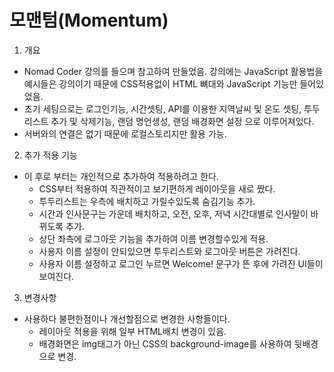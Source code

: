 # 모맨텀(Momentum)

1. 개요

- Nomad Coder 강의를 들으며 참고하여 만들었음. 강의에는 JavaScript 활용법을 예시들은 강의이기 때문에 CSS적용없이 HTML 뼈대와 JavaScript 기능만 들어있었음.
- 초기 세팅으로는 로그인기능, 시간셋팅, API를 이용한 지역날씨 및 온도 셋팅, 투두리스트 추가 및 삭제기능, 랜덤 명언생성, 랜덤 배경화면 설정 으로 이루어져있다.
- 서버와의 연결은 없기 때문에 로컬스토리지만 활용 가능.

2. 추가 적용 기능

- 이 후로 부터는 개인적으로 추가하여 적용하려고 한다.
  - CSS부터 적용하여 직관적이고 보기편하게 레이아웃을 새로 짰다.
  - 투두리스트는 우측에 배치하고 가릴수있도록 숨김기능 추가.
  - 시간과 인사문구는 가운데 배치하고, 오전, 오후, 저녁 시간대별로 인사말이 바뀌도록 추가.
  - 상단 좌측에 로그아웃 기능을 추가하여 이름 변경할수있게 적용.
  - 사용자 이름 설정이 안되있으면 투두리스트와 로그아웃 버튼은 가려진다.
  - 사용자 이름 설정하고 로그인 누르면 Welcome! 문구가 뜬 후에 가려진 UI들이 보여진다.

3. 변경사항

- 사용하다 불편한점이나 개선할점으로 변경한 사항들이다.
  - 레이아웃 적용을 위해 일부 HTML배치 변경이 있음.
  - 배경화면은 img태그가 아닌 CSS의 background-image를 사용하여 뒷배경으로 변경.
